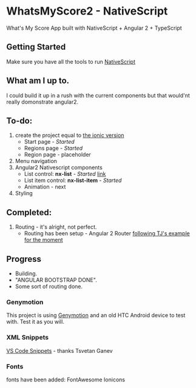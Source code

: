# WhatsMyScore2 - NativeScript
What's My Score App built with NativeScript + Angular 2 + TypeScript 

## Getting Started
Make sure you have all the tools to run [NativeScript](http://docs.nativescript.org/start/getting-started) 

## What am I up to. 
I could build it up in a rush with the current components but that would'nt really domonstrate angular2.

## To-do: 
1. create the project equal to  [the ionic version](https://github.com/matt4446/WhatsMyScore2-Ionic2) 
    - Start page - *Started*
    - Regions page - *Started*
    - Region page - placeholder
2. Menu navigation
3. Angular2 Nativescript components
    - List control: **nx-list** - *Started* [link](https://github.com/matt4446/WhatsMyScore2-NativeScript/app/pages/startPage/startPage.html)
    - List item control: **nx-list-item** - *Started*
    - Animation - next
4. Styling 


## Completed: 
1. Routing - it's alright, not perfect. 
    - Routing has been setup - Angular 2 Router [following TJ's example for the moment](https://github.com/NativeScript/sample-Groceries/tree/710de30fdfe8640cabb489fb64ac02c1af894926)



## Progress
- Building. 
- "ANGULAR BOOTSTRAP DONE".
- Some sort of routing done. 

### Genymotion
This project is using [Genymotion](https://www.genymotion.com/#!/) and an old HTC Android device to test with. Test it as you will. 

  
### XML Snippets
[VS Code Snippets](https://marketplace.visualstudio.com/items/tsvetan-ganev.nativescript-xml-snippets) - thanks Tsvetan Ganev

### Fonts 
fonts have been added:
FontAwesome
Ionicons